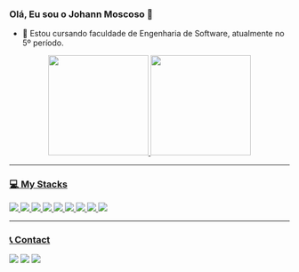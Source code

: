 ### Olá, Eu sou o Johann Moscoso 👋

- 🌱 Estou cursando faculdade de Engenharia de Software, atualmente no 5º período.

<div align="center">
  <a href="https://github.com/JohannMscs">
  <img height="180em" src="https://github-readme-stats.vercel.app/api?username=JohannMscs&show_icons=true&theme=github_dark&show_all_commits=true&count_private=true"/>
  <img height="180em" src="https://github-readme-stats.vercel.app/api/top-langs/?username=JohannMscs&layout=compact&langs_count=7&theme=github_dark"/>
    <hr>
</div>
    
### 💻 My Stacks
<div>
  <img src="https://img.shields.io/badge/HTML5-E34F26?style=for-the-badge&logo=html5&logoColor=white"/>
  <img src="https://img.shields.io/badge/CSS3-1572B6?style=for-the-badge&logo=css3&logoColor=white"/>
  <img src="https://img.shields.io/badge/Sass-000?style=for-the-badge&logo=sass"/>
  <img src="https://img.shields.io/badge/tailwindcss-%2338B2AC.svg?style=for-the-badge&logo=tailwind-css&logoColor=white"/>
  <img src="https://img.shields.io/badge/JavaScript-F7DF1E?style=for-the-badge&logo=javascript&logoColor=black"/>
  <img src="https://img.shields.io/badge/TypeScript-007ACC?style=for-the-badge&logo=typescript&logoColor=white"/>
  <img src="https://img.shields.io/badge/React-20232A?style=for-the-badge&logo=react&logoColor=61DAFB"/>
  <img src="https://img.shields.io/badge/vercel-%23000000.svg?style=for-the-badge&logo=vercel&logoColor=white"/>
  <img src="https://img.shields.io/badge/Vscode-007ACC?style=for-the-badge&logo=visual-studio-code&logoColor=white"/>
  <hr>
   </div>
   
### 📞 Contact
<div> 
<a href="mailto:johann.moscoso@gmail.com" target"_blank"><img src="https://img.shields.io/badge/Gmail-333333?style=for-the-badge&logo=gmail&logoColor=red" target"blank"></a>
<a href="" target"_blank"><img src="https://img.shields.io/badge/LinkedIn-0077B5?style=for-the-badge&logo=linkedin&logoColor=white" target"blank"></a>
<a href="https://johannmoscoso.vercel.app" target"_blank"><img src="https://img.shields.io/badge/Portfolio-FF5722?style=for-the-badge&logo=portifolio&logoColor=white" target"blank"></a>
</div>
